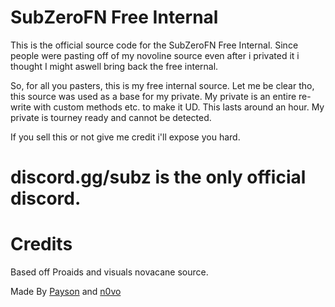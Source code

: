 # SubZeroFN Free Internal

This is the official source code for the SubZeroFN Free Internal. Since people were pasting off of my novoline source even after i privated it i thought I might aswell bring back the free internal.

So, for all you pasters, this is my free internal source. Let me be clear tho, this source was used as a base for my private. My private is an entire re-write with custom methods etc. to make it UD. This lasts around an hour. My private is tourney ready and cannot be detected.

If you sell this or not give me credit i'll expose you hard.

# discord.gg/subz is the only official discord.

# Credits

Based off Proaids and visuals novacane source.

Made By [Payson](https://github.com/paysonism) and [n0vo](https://discord.gg/8QJGnYhmRg)
